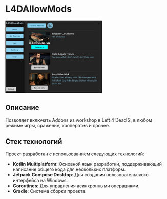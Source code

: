 # **L4DAllowMods**

<img src="./Images/1.png" width="60%" />

## **Описание**

Позволяет включать Addons из workshop в Left 4 Dead 2, в любом режиме игры, сражение, кооператив и прочее.

## **Стек технологий**

Проект разработан с использованием следующих технологий:

- **Kotlin Multiplatform**: Основной язык разработки, поддерживающий написание общего кода для нескольких платформ.
- **Jetpack Compose Desktop**: Для создания пользовательского интерфейса на Windows.
- **Coroutines**: Для управления асинхронными операциями.
- **Gradle**: Система сборки проекта.

